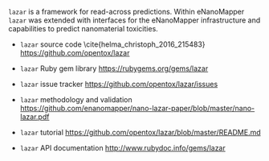`lazar` is a framework for read-across predictions. Within eNanoMapper `lazar` was extended with interfaces for the eNanoMapper infrastructure and capabilities to predict nanomaterial toxicities.

* `lazar` source code \cite{helma_christoph_2016_215483}
  <https://github.com/opentox/lazar>

* `lazar` Ruby gem library
  <https://rubygems.org/gems/lazar>

* `lazar` issue tracker
  <https://github.com/opentox/lazar/issues>

- `lazar` methodology and validation
  <https://github.com/enanomapper/nano-lazar-paper/blob/master/nano-lazar.pdf>

* `lazar` tutorial
  <https://github.com/opentox/lazar/blob/master/README.md>

* `lazar` API documentation
  <http://www.rubydoc.info/gems/lazar>
